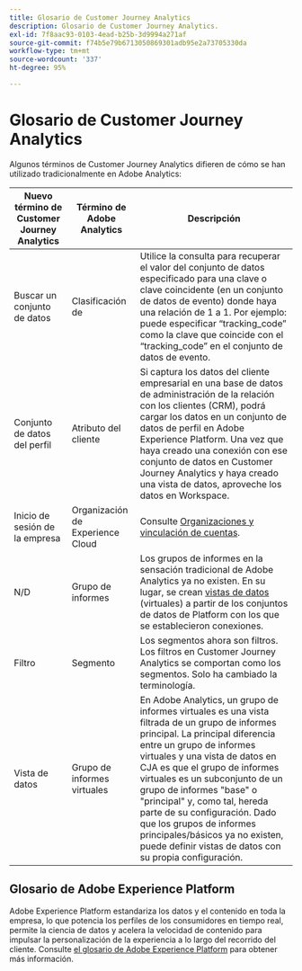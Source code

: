 ```yaml
---
title: Glosario de Customer Journey Analytics
description: Glosario de Customer Journey Analytics.
exl-id: 7f8aac93-0103-4ead-b25b-3d9994a271af
source-git-commit: f74b5e79b6713050869301adb95e2a73705330da
workflow-type: tm+mt
source-wordcount: '337'
ht-degree: 95%

---
```


# Glosario de Customer Journey Analytics

Algunos términos de Customer Journey Analytics difieren de cómo se han utilizado tradicionalmente en Adobe Analytics:

| Nuevo término de Customer Journey Analytics | Término de Adobe Analytics | Descripción |
|---|---|---|
| Buscar un conjunto de datos | Clasificación de | Utilice la consulta para recuperar el valor del conjunto de datos especificado para una clave o clave coincidente (en un conjunto de datos de evento) donde haya una relación de 1 a 1. Por ejemplo: puede especificar “tracking_code” como la clave que coincide con el “tracking_code” en el conjunto de datos de evento. |
| Conjunto de datos del perfil | Atributo del cliente | Si captura los datos del cliente empresarial en una base de datos de administración de la relación con los clientes (CRM), podrá cargar los datos en un conjunto de datos de perfil en Adobe Experience Platform. Una vez que haya creado una conexión con ese conjunto de datos en Customer Journey Analytics y haya creado una vista de datos, aproveche los datos en Workspace. |
| Inicio de sesión de la empresa | Organización de Experience Cloud | Consulte [Organizaciones y vinculación de cuentas](https://experienceleague.adobe.com/docs/core-services/interface/manage-users-and-products/organizations.html#topic_C31CB834F109465A82ED57FF0563B3F1). |
| N/D | Grupo de informes | Los grupos de informes en la sensación tradicional de Adobe Analytics ya no existen. En su lugar, se crean [vistas de datos](/help/data-views/create-dataview.md) (virtuales) a partir de los conjuntos de datos de Platform con los que se establecieron conexiones. |
| Filtro | Segmento | Los segmentos ahora son filtros. Los filtros en Customer Journey Analytics se comportan como los segmentos. Solo ha cambiado la terminología. |
| Vista de datos | Grupo de informes virtuales | En Adobe Analytics, un grupo de informes virtuales es una vista filtrada de un grupo de informes principal. La principal diferencia entre un grupo de informes virtuales y una vista de datos en CJA es que el grupo de informes virtuales es un subconjunto de un grupo de informes &quot;base&quot; o &quot;principal&quot; y, como tal, hereda parte de su configuración. Dado que los grupos de informes principales/básicos ya no existen, puede definir vistas de datos con su propia configuración. |

## Glosario de Adobe Experience Platform

Adobe Experience Platform estandariza los datos y el contenido en toda la empresa, lo que potencia los perfiles de los consumidores en tiempo real, permite la ciencia de datos y acelera la velocidad de contenido para impulsar la personalización de la experiencia a lo largo del recorrido del cliente.
Consulte [el glosario de Adobe Experience Platform](https://docs.adobe.com/content/help/es-ES/experience-platform/landing/glossary.html) para obtener más información.
